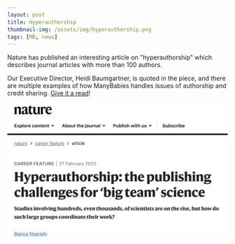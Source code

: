 ```yaml
---
layout: post
title: Hyperauthorship
thumbnail-img: /assets/img/hyperauthorship.png
tags: [MB, news]
---
```


Nature has published an interesting article on "hyperauthorship" which describes journal articles with more than 100 authors. 

Our Executive Director, Heidi Baumgartner, is quoted in the piece, and there are multiple examples of how ManyBabies handles issues of authorship and credit sharing. [Give it a read](https://www.nature.com/articles/d41586-023-00575-3)!
<br>

<a href="https://www.nature.com/articles/d41586-023-00575-3"><img src="/assets/img/hyperauthorship.png"></a>